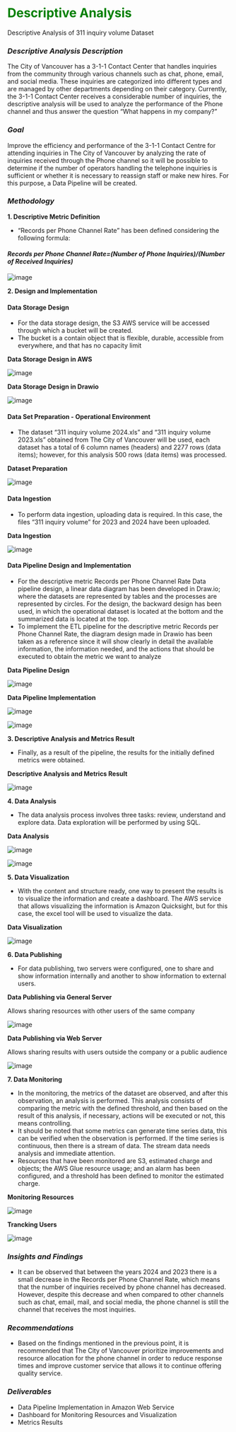 
# <font color="green">Descriptive Analysis</font> 

Descriptive Analysis of 311 inquiry volume Dataset

### ***Descriptive Analysis Description***

The City of Vancouver has a 3-1-1 Contact Center that handles inquiries from the community through various channels such as chat, phone, email, and social media. These inquiries are categorized into different types and are managed by other departments depending on their category.
Currently, the 3-1-1 Contact Center receives a considerable number of inquiries, the descriptive analysis will be used to analyze the performance of the Phone channel and thus answer the question “What happens in my company?”

### ***Goal***

Improve the efficiency and performance of the 3-1-1 Contact Centre for attending inquiries in The City of Vancouver by analyzing the rate of inquiries received through the Phone channel so it will be possible to determine if the number of operators handling the telephone inquiries is sufficient or whether it is necessary to reassign staff or make new hires. For this purpose, a Data Pipeline will be created.

### ***Methodology***

**1. Descriptive Metric Definition**

   - “Records per Phone Channel Rate” has been defined considering the following formula:
#### *Records per Phone Channel Rate=(Number of Phone Inquiries)/(Number of Received Inquiries)*

![image](https://github.com/user-attachments/assets/e7df1637-7ea4-4987-85bd-8542dc7b3d2e)


**2. Design and Implementation**

#### **Data Storage Design**
  - For the data storage design, the S3 AWS service will be accessed through which a bucket will be created.
  - The bucket is a contain object that is flexible, durable, accessible from everywhere, and that has no capacity limit

**Data Storage Design in AWS**

![image](https://github.com/user-attachments/assets/97dfa8fa-187c-4658-8081-13e4d6c90fc6)

**Data Storage Design in Drawio**

   ![image](https://github.com/user-attachments/assets/18b6f37f-22f8-4c4f-b67a-46fb1ecdaa6a)

#### **Data Set Preparation - Operational Environment**

  - The dataset “311 inquiry volume 2024.xls” and “311 inquiry volume 2023.xls” obtained from The City of Vancouver will be used, each dataset has a total of 6 column names (headers) and 2277 rows (data items); however, for this analysis 500 rows (data items) was processed. 

**Dataset Preparation**

![image](https://github.com/user-attachments/assets/e458e994-b207-4209-acde-80cafc35c935)

#### **Data Ingestion**

  - To perform data ingestion, uploading data is required. In this case, the files “311 inquiry volume” for 2023 and 2024 have been uploaded.

**Data Ingestion**

![image](https://github.com/user-attachments/assets/0c2d0618-0880-434f-8826-6fae3df19e35)

#### **Data Pipeline Design and Implementation**

  - For the descriptive metric Records per Phone Channel Rate Data pipeline design, a linear data diagram has been developed in Draw.io; where the datasets are represented by tables and the processes are represented by circles. For the design, the backward design has been used, in which the operational dataset is located at the bottom and the summarized data is located at the top.
  - To implement the ETL pipeline for the descriptive metric Records per Phone Channel Rate, the diagram design made in Drawio has been taken as a reference since it will show clearly in detail the available information, the information needed, and the actions that should be executed to obtain the metric we want to analyze

**Data Pipeline Design**

![image](https://github.com/user-attachments/assets/80f9d340-9ddf-4816-8ca5-2d02d246e847)


**Data Pipeline Implementation**

![image](https://github.com/user-attachments/assets/d6de167d-67f4-487c-8249-ea04a9ac2b52)


![image](https://github.com/user-attachments/assets/3465e3c9-cb1d-49f5-a370-d8bd6658bfdd)


**3. Descriptive Analysis and Metrics Result**

- Finally, as a result of the pipeline, the results for the initially defined metrics were obtained.

**Descriptive Analysis and Metrics Result**

![image](https://github.com/user-attachments/assets/7aa3a1ac-f6b7-4cac-8d16-900fa43bcf32)


**4. Data Analysis**

- The data analysis process involves three tasks: review, understand and explore data. Data exploration will be performed by using SQL. 

**Data Analysis**

![image](https://github.com/user-attachments/assets/571667ae-82b4-444f-96c9-f5a77d950517)

![image](https://github.com/user-attachments/assets/d51fc0d7-f0bf-48a4-9147-3a245de2d956)


**5. Data Visualization**

- With the content and structure ready, one way to present the results is to visualize the information and create a dashboard. The AWS service that allows visualizing the information is Amazon Quicksight, but for this case, the excel tool will be used to visualize the data.

**Data Visualization**

![image](https://github.com/user-attachments/assets/fc4e8580-a9bf-47b2-ba16-dcc9c419bae3)


**6. Data Publishing**

- For data publishing, two servers were configured, one to share and show information internally and another to show information to external users.

**Data Publishing via General Server**

Allows sharing resources with other users of the same company

![image](https://github.com/user-attachments/assets/93bcc230-e036-4a5d-9871-6056380abfe1)

**Data Publishing via Web Server**

Allows sharing results with users outside the company or a public audience

![image](https://github.com/user-attachments/assets/500a9a29-5d7d-4413-af85-755db8b7dbab)


**7. Data Monitoring**

- In the monitoring, the metrics of the dataset are observed, and after this observation, an analysis is performed. This analysis consists of comparing the metric with the defined threshold, and then based on the result of this analysis, if necessary, actions will be executed or not, this means controlling.
- It should be noted that some metrics can generate time series data, this can be verified when the observation is performed. If the time series is continuous, then there is a stream of data. The stream data needs analysis and immediate attention.
- Resources that have been monitored are S3, estimated charge and objects; the AWS Glue resource usage; and an alarm has been configured, and a threshold has been defined to monitor the estimated charge.

**Monitoring Resources**

![image](https://github.com/user-attachments/assets/dcfd3211-9255-4935-a7eb-935331048a37)

**Trancking Users**

![image](https://github.com/user-attachments/assets/8a19bea8-4fca-4c54-ba36-5edb1e8a519b)


### ***Insights and Findings***

- It can be observed that between the years 2024 and 2023 there is a small decrease in the Records per Phone Channel Rate, which means that the number of inquiries received by phone channel has decreased. However, despite this decrease and when compared to other channels such as chat, email, mail, and social media, the phone channel is still the channel that receives the most inquiries.


### ***Recommendations***

- Based on the findings mentioned in the previous point, it is recommended that The City of Vancouver prioritize improvements and resource allocation for the phone channel in order to reduce response times and improve customer service that allows it to continue offering quality service.


### ***Deliverables***
- Data Pipeline Implementation in Amazon Web Service
- Dashboard for Monitoring Resources and Visualization
- Metrics Results 


